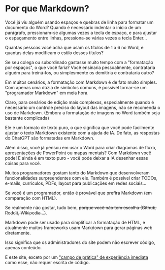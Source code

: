 # Por que Markdown?

Você já viu alguém usando espaços e quebras de linha para formatar um documento do Word? Quando é necessário indentar o início de um parágrafo, pressionam-se algumas vezes a tecla de espaço, e para ajustar o espaçamento entre linhas, pressiona-se várias vezes a tecla Enter...

Quantas pessoas você acha que usam os títulos de 1 a 6 no Word, e quantas delas modificam o estilo desses títulos?

Se seu colega ou subordinado gastasse muito tempo com a "formatação por espaços", o que você faria? Você ensinaria pessoalmente, contrataria alguém para treiná-los, ou simplesmente os demitiria e contrataria outro?

Em muitos cenários, a formatação com Markdown é de fato muito simples. Com apenas uma dúzia de símbolos comuns, é possível tornar-se um "programador Markdown" em meia hora.

Claro, para cenários de edição mais complexos, especialmente quando é necessário um controle preciso do layout das imagens, não se recomenda o uso de Markdown. (Embora a formatação de imagens no Word também seja bastante complicada)

Ele é um formato de texto puro, o que significa que você pode facilmente ajustar o texto Markdown existente com a ajuda de IA. De fato, as respostas do ChatGPT são formatadas em Markdown.

Além disso, você já pensou em usar o Word para criar diagramas de fluxo, apresentações de PowerPoint ou mapas mentais? Com Markdown você pode! E ainda é em texto puro - você pode deixar a IA desenhar essas coisas para você.

Muitos programadores gostam tanto do Markdown que desenvolveram funcionalidades surpreendentes com ele. Também é possível criar TODOs, e-mails, currículos, PDFs, layout para publicações em redes sociais...

Se você é um programador, então é provável que prefira Markdown (em comparação com HTML).

Se realmente não gostar, tudo bem, ~~porque você não tem escolha (Github, Reddit, Wikipedia...)~~.

Markdown pode ser usado para simplificar a formatação de HTML, e atualmente muitos frameworks usam Markdown para gerar páginas web diretamente.

Isso significa que os administradores do site podem não escrever código, apenas conteúdo.

E este site, exceto por um ["campo de prática" de experiência imediata](/zh/playground/) como esse, não requer escrita de código.

